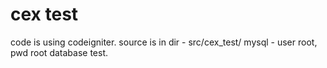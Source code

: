 # cex test
code is using codeigniter. source is in dir - src/cex_test/ mysql - user root, pwd root database test.
